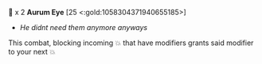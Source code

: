 🧪 x 2 **Aurum Eye** [25 <:gold:1058304371940655185>]
- *He didnt need them anymore anyways*

This combat, blocking incoming 💥 that have modifiers grants said modifier to your next 💥 
